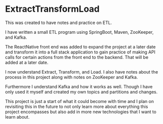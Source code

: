 # ExtractTransformLoad

This was created to have notes and practice on ETL.

I have written a small ETL program using SpringBoot, Maven, ZooKeeper, and Kafka.

The ReactNative front end was added to expand the project at a later date and transform it into a full stack application to gain practice of making API calls for certain actions from the front end to the backend. 
That will be added at a later date.

I now understand Extract, Transform, and Load. I also have notes
about the process in this project along with notes on ZooKeeper and Kafka. 

Furthermore I understand Kafka and how it works as well. Though I have
only used it myself and created my own topics and partitions and changes.

This project is just a start of what it could become with time and I plan on revisiting this in the future to not only learn more about everything this project encompasses but also add in more new technologies that I want to learn about.